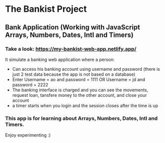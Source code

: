 # The Bankist Project

## Bank Application (Working with JavaScript Arrays, Numbers, Dates, Intl and Timers)

### Take a look: https://my-bankist-web-app.netlify.app/

It simulate a banking web application where a person:

- Can access his banking account using username and password (there is just 2 test data because the app is not based on a database)
- Enter Username = ao and password = 1111 OR Username = jd and password = 2222
- The banking interface is charged and you can see the movements, request loan, tansfere money to the other account, and close your account
- a timer starts when you login and the session closes after the time is up

### This app is for learning about Arrays, Numbers, Dates, Intl and Timers.

Enjoy experimenting :)
